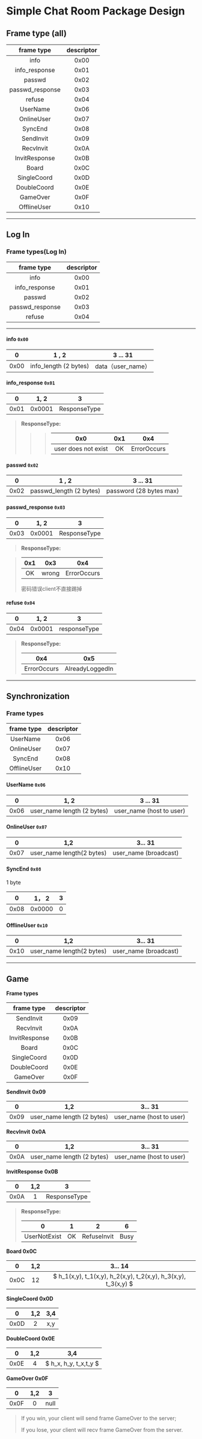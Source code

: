 

# Simple Chat Room Package Design  

## Frame type (all)

|  frame type  | descriptor |
| :-----------------: | :--------: |
| info | 0x00 |
| info_response | 0x01 |
| passwd | 0x02 |
| passwd_response | 0x03 |
| refuse | 0x04 |
| UserName | 0x06 |
| OnlineUser | 0x07 |
| SyncEnd | 0x08 |
|   SendInvit   |    0x09    |
|   RecvInvit   |    0x0A    |
| InvitResponse |    0x0B    |
|     Board     |    0x0C    |
|  SingleCoord  |    0x0D    |
|  DoubleCoord  |    0x0E    |
|   GameOver    |    0x0F    |
| OfflineUser | 0x10 |

------------------------

## Log In

### Frame types(Log In)

|   frame type    | descriptor |
| :-------------: | :--------: |
|      info       |    0x00    |
|  info_response  |    0x01    |
|     passwd      |    0x02    |
| passwd_response |    0x03    |
|     refuse      |    0x04    |

------------------------

#### info `0x00`

|  0   |         1 , 2         |     3 ... 31      |
| :--: | :-------------------: | :---------------: |
| 0x00 | info_length (2 bytes) | data（user_name） |

#### info_response `0x01`

|  0   |  1, 2  |      3       |
| :--: | :----: | :----------: |
| 0x01 | 0x0001 | ResponseType |

 > **ResponseType:**
 >
 > > >|         0x0         | 0x1  |     0x4     |
 > > >| :-----------------: | :--: | :---------: |
 > > >| user does not exist |  OK  | ErrorOccurs |

#### passwd `0x02`

|  0   |          1 , 2          |        3 ... 31         |
| :--: | :---------------------: | :---------------------: |
| 0x02 | passwd_length (2 bytes) | password (28 bytes max) |

#### passwd_response `0x03`

|  0   |  1, 2  |      3       |
| :--: | :----: | :----------: |
| 0x03 | 0x0001 | ResponseType |

> **ResponseType:**

> | 0x1  |  0x3  |     0x4     |
> | :--: | :---: | :---------: |
> |  OK  | wrong | ErrorOccurs |
> 密码错误client不直接踢掉

#### refuse  `0x04`

|  0   |  1, 2  |      3       |
| :--: | :----: | :----------: |
| 0x04 | 0x0001 | responseType |

>**ResponseType:**
>
>|   **0x4**   |     **0x5**     |
>| :---------: | :-------------: |
>| ErrorOccurs | AlreadyLoggedIn |





-----------

## Synchronization

### Frame types

| frame type  | descriptor |
| :---------: | :--------: |
|  UserName   |    0x06    |
| OnlineUser  |    0x07    |
|   SyncEnd   |    0x08    |
| OfflineUser |    0x10    |


#### **UserName**  `0x06`

|  0   |            1, 2            |         3 ... 31         |
| :--: | :------------------------: | :----------------------: |
| 0x06 | user_name length (2 bytes) | user_name (host to user) |


#### **OnlineUser** `0x07`

|  0   |            1,2            |        3... 31        |
| :--: | :-----------------------: | :-------------------: |
| 0x07 | user_name length(2 bytes) | user_name (broadcast) |

#### **SyncEnd**   `0x08`

1 byte

|  0   | 1， 2  |  3   |
| :--: | :----: | :--: |
| 0x08 | 0x0000 |  0   |

#### **OfflineUser** `0x10`

|  0   |            1,2            |        3... 31        |
| :--: | :-----------------------: | :-------------------: |
| 0x10 | user_name length(2 bytes) | user_name (broadcast) |

------------------------

## Game

**Frame types**

|  frame type   | descriptor |
| :-----------: | :--------: |
|   SendInvit   |    0x09    |
|   RecvInvit   |    0x0A    |
| InvitResponse |    0x0B    |
|     Board     |    0x0C    |
|  SingleCoord  |    0x0D    |
|  DoubleCoord  |    0x0E    |
|   GameOver    |    0x0F    |

**SendInvit** **0x09**

|  0   |            1,2             |         3... 31          |
| :--: | :------------------------: | :----------------------: |
| 0x09 | user_name length (2 bytes) | user_name (host to user) |


**RecvInvit** **0x0A**

|  0   |            1,2             |         3... 31          |
| :--: | :------------------------: | :----------------------: |
| 0x0A | user_name length (2 bytes) | user_name (host to user) |

**InvitResponse** **0x0B**

|  0   | 1,2  |      3       |
| :--: | :--: | :----------: |
| 0x0A |  1   | ResponseType |

  >**ResponseType:**
  >
  >|      0       |  1   |      2      |  6   |
  >| :----------: | :--: | :---------: | :--: |
  >| UserNotExist |  OK  | RefuseInvit | Busy |

 

**Board 0x0C**

|  0   | 1,2  |                           3... 14                            |
| :--: | :--: | :----------------------------------------------------------: |
| 0x0C |  12  | $ h_1(x,y), t_1(x,y), h_2(x,y), t_2(x,y), h_3(x,y), t_3(x,y) $ |



**SingleCoord 0x0D**

|  0   | 1,2  | 3,4  |
| :--: | :--: | :--: |
| 0x0D |  2   | x,y  |



**DoubleCoord 0x0E**

|  0   | 1,2  |          3,4          |
| :--: | :--: | :-------------------: |
| 0x0E |  4   | $ h_x, h_y, t_x,t_y $ |



**GameOver 0x0F**

|  0   | 1,2  |  3   |
| :--: | :--: | :--: |
| 0x0F |  0   | null |

>If you win, your client will send frame GameOver to the server;
>
>If you lose, your client will recv frame GameOver from the server.